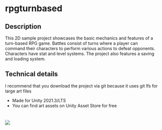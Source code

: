 # rpgturnbased
## Description
This 2D sample project showcases the basic mechanics and features of a turn-based RPG game. Battles consist of turns where a player can command their characters to perform various actions to defeat opponents. Characters have stat and level systems.
The project also features a saving and loading system.
## Technical details
I recommend that you download the project via git because it uses git lfs for large art files
+ Made for Unity 2021.3/LTS
+ You can find art assets on Unity Asset Store for free
#
![](Recordings/rpgturnbasedgameplay.gif)
